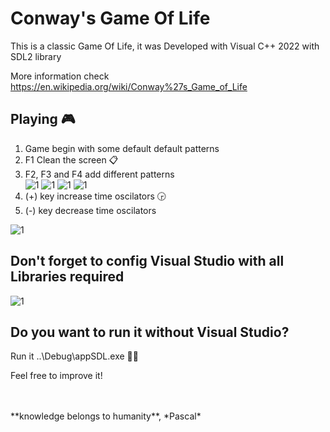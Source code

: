 # Conway's Game Of Life

This is a classic Game Of Life, it was Developed with Visual C++ 2022 with SDL2 library

More information check https://en.wikipedia.org/wiki/Conway%27s_Game_of_Life 



## Playing :video_game:
1. Game begin with some default default patterns 
1. F1 Clean the screen 📋
1. F2, F3 and F4 add different patterns<br>
![1](https://upload.wikimedia.org/wikipedia/commons/9/95/Game_of_life_blinker.gif )
![1](https://upload.wikimedia.org/wikipedia/commons/f/f2/Game_of_life_animated_glider.gif)
![1](https://upload.wikimedia.org/wikipedia/commons/4/4e/Animated_Mwss.gif)
![1](https://upload.wikimedia.org/wikipedia/commons/1/1c/Game_of_life_beacon.gif)
1. (+) key increase time oscilators 🕞
1. (-) key decrease time oscilators 

![1](https://user-images.githubusercontent.com/43474323/213617273-dcbd72fd-c9d0-4529-a838-40ae5b081144.png)


## Don't forget to config Visual Studio with all Libraries required
![1](https://user-images.githubusercontent.com/43474323/213341903-8ee93008-28b5-4e43-9410-44c189dba87c.png)


## Do you want to run it without Visual Studio?

Run it ..\Debug\appSDL.exe 🏃‍♂️

 
Feel free to improve it!

<BR>
<BR>
**knowledge belongs to humanity**, *Pascal*
